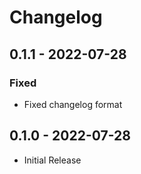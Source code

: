 # Changelog

## 0.1.1 - 2022-07-28
### Fixed
- Fixed changelog format

## 0.1.0 - 2022-07-28
- Initial Release